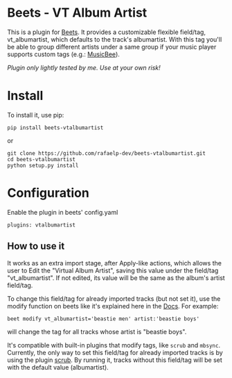 **Beets - VT Album Artist**
=========================

This is a plugin for [Beets](https://github.com/beetbox/beets).
It provides a customizable flexible field/tag, vt_albumartist,
which defaults to the track's albumartist. With this tag you'll
be able to group different artists under a same group if your
music player supports custom tags
(e.g.: [MusicBee](https://musicbee.fandom.com/wiki/Custom_Tags)). 

*Plugin only lightly tested by me. Use at your own risk!*


**Install**
===========

To install it, use pip:

    pip install beets-vtalbumartist

or

    git clone https://github.com/rafaelp-dev/beets-vtalbumartist.git
    cd beets-vtalbumartist
    python setup.py install


**Configuration**
=================

Enable the plugin in beets' config.yaml

    plugins: vtalbumartist

How to use it
-------------

It works as an extra import stage, after Apply-like actions,
which allows the user to Edit the "Virtual Album Artist", saving
this value under the field/tag "vt_albumartist". If not edited,
its value will be the same as the album's artist field/tag.

To change this field/tag for already imported tracks (but not set it),
use the modify function on beets like it's explained here in the
[Docs](https://beets.readthedocs.io/en/stable/reference/cli.html#modify).
For example:

    beet modify vt_albumartist='beastie men' artist:'beastie boys'

will change the tag for all tracks whose artist is "beastie boys".

It's compatible with built-in plugins that modify tags, like
``scrub`` and ``mbsync``. Currently, the only way to set this
field/tag for already imported tracks is by using the plugin
[scrub](https://beets.readthedocs.io/en/stable/plugins/scrub.html).
By running it, tracks without this field/tag will be set
with the default value (albumartist).